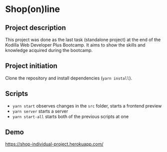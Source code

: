 # Shop(on)line

## Project description

This project was done as the last task (standalone project) at the end of the Kodilla Web Developer Plus Bootcamp. It aims to show the skills and knowledge acquired during the bootcamp.

## Project initiation

Clone the repository and install dependencies (`yarn install`).

## Scripts

- `yarn start` observes changes in the `src` folder, starts a frontend preview
- `yarn server` starts a server
- `yarn start-all` starts both of the previous scripts at one

## Demo

https://shop-individual-project.herokuapp.com/
